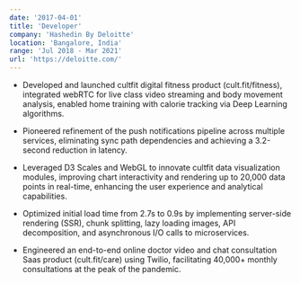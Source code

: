```yaml
---
date: '2017-04-01'
title: 'Developer'
company: 'Hashedin By Deloitte'
location: 'Bangalore, India'
range: 'Jul 2018 - Mar 2021'
url: 'https://deloitte.com/'
---
```


- Developed and launched cultfit digital fitness product (cult.fit/fitness), integrated webRTC for live class video streaming and body movement analysis, enabled home training with calorie tracking via Deep Learning algorithms.

- Pioneered refinement of the push notifications pipeline across multiple services, eliminating sync path dependencies and achieving a 3.2-second reduction in latency.

- Leveraged D3 Scales and WebGL to innovate cultfit data visualization modules, improving chart interactivity and rendering up to 20,000 data points in real-time, enhancing the user experience and analytical capabilities.

- Optimized initial load time from 2.7s to 0.9s by implementing server-side rendering (SSR), chunk splitting, lazy loading images, API decomposition, and asynchronous I/O calls to microservices.

- Engineered an end-to-end online doctor video and chat consultation Saas product (cult.fit/care) using Twilio, facilitating 40,000+ monthly consultations at the peak of the pandemic.

